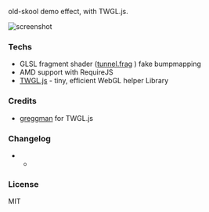 old-skool demo effect, with TWGL.js.

![screenshot](https://spleennooname.github.io/webgl-tunnel-demo/img/social.jpg)

### Techs

  * GLSL fragment shader ([tunnel.frag](https://github.com/spleennooname/webgl-tunnel-demo/blob/master/shaders/tunnel.frag) ) fake bumpmapping
  * AMD support with RequireJS
  * [TWGL.js](https://twgljs.org/) - tiny, efficient WebGL helper Library

### Credits

* [greggman](https://github.com/greggman) for TWGL.js

### Changelog

* - 

### License

MIT